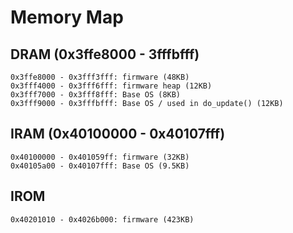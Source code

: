 Memory Map
==========

DRAM (0x3ffe8000 - 3fffbfff)
-----------------------------

```
0x3ffe8000 - 0x3fff3fff: firmware (48KB)
0x3fff4000 - 0x3fff6fff: firmware heap (12KB)
0x3fff7000 - 0x3fff8fff: Base OS (8KB)
0x3fff9000 - 0x3fffbfff: Base OS / used in do_update() (12KB)
```

IRAM (0x40100000 - 0x40107fff)
------------------------------

```
0x40100000 - 0x401059ff: firmware (32KB)
0x40105a00 - 0x40107fff: Base OS (9.5KB)
```

IROM
----

```
0x40201010 - 0x4026b000: firmware (423KB)
```

